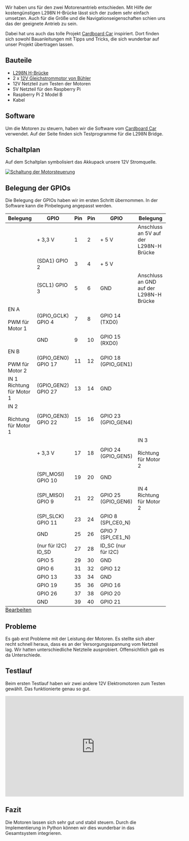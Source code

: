 Wir haben uns für den zwei Motorenantrieb entschieden. Mit Hilfe der kostengünstigen L298N H-Brücke lässt sich der zudem sehr einfach umsetzen. Auch für die Größe und die Navigationseigenschaften schien uns das der geeignete Antrieb zu sein.

Dabei hat uns auch das tolle Projekt [Cardboard Car](http://www.cardboard-car.com) inspiriert. Dort finden sich sowohl Bauanleitungen mit Tipps und Tricks, die sich wunderbar auf unser Projekt übertragen lassen.

## Bauteile

*   [L298N H-Brücke](http://www.amazon.de/dp/B015SQ57VC)
*   2 x [12V Gleichstrommotor von Bühler](https://www.respotec.de/motore-und-pumpen/motore-gleichstrom/motor-116037044.php)
*   12V Netzteil zum Testen der Motoren
*   5V Netzteil für den Raspberry Pi
*   Raspberry Pi 2 Model B
*   Kabel

## Software

Um die Motoren zu steuern, haben wir die Software vom [Cardboard Car](http://www.cardboard-car.com/software) verwendet. Auf der Seite finden sich Testprogramme für die L298N Bridge.

## Schaltplan

Auf dem Schaltplan symbolisiert das Akkupack unsere 12V Stromquelle.

[![Schaltung der Motorsteuerung](http://meinjens.de/wp-content/uploads/2016/04/Schaltung-Motorsteuerung_Steckplatine-300x247.png)](http://meinjens.de/wp-content/uploads/2016/04/Schaltung-Motorsteuerung_Steckplatine.png)

## Belegung der GPIOs

Die Belegung der GPIOs haben wir im ersten Schritt übernommen. In der Software kann die Pinbelegung angepasst werden.

<table id="tablepress-1" class="tablepress tablepress-id-1 gpio">
<caption style="caption-side:bottom;text-align:left;border:none;background:none;margin:0;padding:0;"><a href="http://meinjens.de/wp-admin/admin.php?page=tablepress&amp;action=edit&amp;table_id=1">Bearbeiten</a></caption>
<thead>
<tr class="row-1">
	<th class="column-1">Belegung</th><th class="column-2">GPIO</th><th class="column-3">Pin</th><th class="column-4">Pin</th><th class="column-5">GPIO</th><th class="column-6">Belegung</th>
</tr>
</thead>
<tbody>
<tr class="row-2">
	<td class="column-1"></td><td class="column-2">+ 3,3 V</td><td class="column-3">1</td><td class="column-4">2</td><td class="column-5">+ 5 V</td><td class="column-6">Anschluss an 5V auf der L298N-H Brücke</td>
</tr>
<tr class="row-3">
	<td class="column-1"></td><td class="column-2">(SDA1) GPIO 2</td><td class="column-3">3</td><td class="column-4">4</td><td class="column-5">+ 5 V</td><td class="column-6"></td>
</tr>
<tr class="row-4">
	<td class="column-1"></td><td class="column-2"> (SCL1) GPIO 3</td><td class="column-3">5</td><td class="column-4">6</td><td class="column-5">GND</td><td class="column-6">Anschluss an GND auf der L298N-H Brücke</td>
</tr>
<tr class="row-5">
	<td class="column-1">EN A<br>
<br>
PWM für Motor 1</td><td class="column-2">(GPIO_GCLK) GPIO 4</td><td class="column-3">7</td><td class="column-4">8</td><td class="column-5">GPIO 14 (TXD0)</td><td class="column-6"></td>
</tr>
<tr class="row-6">
	<td class="column-1"></td><td class="column-2">GND</td><td class="column-3">9</td><td class="column-4">10</td><td class="column-5">GPIO 15 (RXD0)</td><td class="column-6"></td>
</tr>
<tr class="row-7">
	<td class="column-1">EN B<br>
<br>
PWM für Motor 2</td><td class="column-2"> (GPIO_GEN0) GPIO 17</td><td class="column-3">11</td><td class="column-4">12</td><td class="column-5">GPIO 18 (GPIO_GEN1)</td><td class="column-6"></td>
</tr>
<tr class="row-8">
	<td class="column-1">IN 1<br>
Richtung für Motor 1</td><td class="column-2"> (GPIO_GEN2) GPIO 27</td><td class="column-3">13</td><td class="column-4">14</td><td class="column-5">GND</td><td class="column-6"></td>
</tr>
<tr class="row-9">
	<td class="column-1">IN 2<br>
<br>
Richtung für Motor 1</td><td class="column-2"> (GPIO_GEN3) GPIO 22</td><td class="column-3">15</td><td class="column-4">16</td><td class="column-5">GPIO 23 (GPIO_GEN4)</td><td class="column-6"></td>
</tr>
<tr class="row-10">
	<td class="column-1"></td><td class="column-2">+ 3,3 V</td><td class="column-3">17</td><td class="column-4">18</td><td class="column-5">GPIO 24 (GPIO_GEN5)</td><td class="column-6">IN 3<br>
<br>
Richtung für Motor 2</td>
</tr>
<tr class="row-11">
	<td class="column-1"></td><td class="column-2">(SPI_MOSI) GPIO 10</td><td class="column-3">19</td><td class="column-4">20</td><td class="column-5">GND</td><td class="column-6"></td>
</tr>
<tr class="row-12">
	<td class="column-1"></td><td class="column-2">(SPI_MISO) GPIO 9</td><td class="column-3">21</td><td class="column-4">22</td><td class="column-5">GPIO 25 (GPIO_GEN6)</td><td class="column-6">IN 4<br>
Richtung für Motor 2</td>
</tr>
<tr class="row-13">
	<td class="column-1"></td><td class="column-2">(SPI_SLCK) GPIO 11</td><td class="column-3">23</td><td class="column-4">24</td><td class="column-5">GPIO 8 (SPI_CE0_N)</td><td class="column-6"></td>
</tr>
<tr class="row-14">
	<td class="column-1"></td><td class="column-2">GND</td><td class="column-3">25</td><td class="column-4">26</td><td class="column-5">GPIO 7 (SPI_CE1_N)</td><td class="column-6"></td>
</tr>
<tr class="row-15">
	<td class="column-1">&nbsp;</td><td class="column-2">(nur für I2C) ID_SD</td><td class="column-3">27</td><td class="column-4">28</td><td class="column-5">ID_SC (nur für I2C)</td><td class="column-6">&nbsp;</td>
</tr>
<tr class="row-16">
	<td class="column-1">&nbsp;</td><td class="column-2">GPIO 5</td><td class="column-3">29</td><td class="column-4">30</td><td class="column-5">GND</td><td class="column-6">&nbsp;</td>
</tr>
<tr class="row-17">
	<td class="column-1">&nbsp;</td><td class="column-2">GPIO 6</td><td class="column-3">31</td><td class="column-4">32</td><td class="column-5">GPIO 12</td><td class="column-6">&nbsp;</td>
</tr>
<tr class="row-18">
	<td class="column-1">&nbsp;</td><td class="column-2">GPIO 13</td><td class="column-3">33</td><td class="column-4">34</td><td class="column-5">GND</td><td class="column-6">&nbsp;</td>
</tr>
<tr class="row-19">
	<td class="column-1">&nbsp;</td><td class="column-2">GPIO 19</td><td class="column-3">35</td><td class="column-4">36</td><td class="column-5">GPIO 16</td><td class="column-6">&nbsp;</td>
</tr>
<tr class="row-20">
	<td class="column-1">&nbsp;</td><td class="column-2">GPIO 26</td><td class="column-3">37</td><td class="column-4">38</td><td class="column-5">GPIO 20</td><td class="column-6">&nbsp;</td>
</tr>
<tr class="row-21">
	<td class="column-1">&nbsp;</td><td class="column-2">GND</td><td class="column-3">39</td><td class="column-4">40</td><td class="column-5">GPIO 21</td><td class="column-6">&nbsp;</td>
</tr>
</tbody>
</table>

## Probleme

Es gab erst Probleme mit der Leistung der Motoren. Es stellte sich aber recht schnell heraus, dass es an der Versorgungsspannung vom Netzteil lag. Wir hatten unterschiedliche Netzteile ausprobiert. Offensichtlich gab es da Unterschiede.

## Testlauf

Beim ersten Testlauf haben wir zwei andere 12V Elektromotoren zum Testen gewählt. Das funktionierte genau so gut.

<iframe width="560" height="315" src="https://www.youtube.com/embed/qDS_RjNYh58" frameborder="0" allow="accelerometer; autoplay; encrypted-media; gyroscope; picture-in-picture" allowfullscreen></iframe>

## Fazit

Die Motoren lassen sich sehr gut und stabil steuern. Durch die Implementierung in Python können wir dies wunderbar in das Gesamtsystem integrieren.